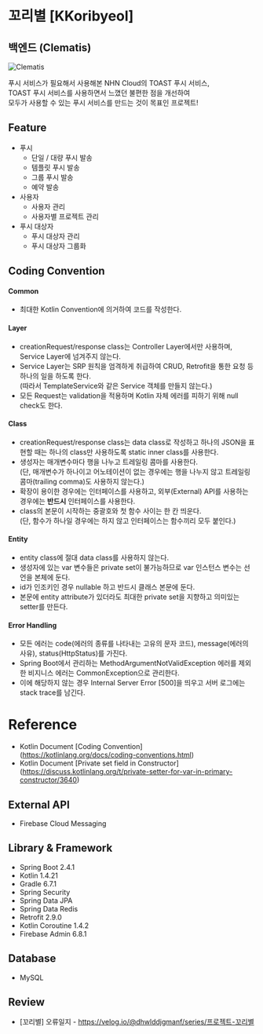 # 꼬리별 [KKoribyeol]
## 백엔드 (Clematis)  
![Clematis](https://user-images.githubusercontent.com/48639421/111264452-e1ed1b00-866a-11eb-98a1-9fc39db9aaee.png)  

푸시 서비스가 필요해서 사용해본 NHN Cloud의 TOAST 푸시 서비스,  
TOAST 푸시 서비스를 사용하면서 느꼈던 불편한 점을 개선하여  
모두가 사용할 수 있는 푸시 서비스를 만드는 것이 목표인 프로젝트!  

## Feature
- 푸시
  - 단일 / 대량 푸시 발송
  - 템플릿 푸시 발송
  - 그룹 푸시 발송
  - 예약 발송
- 사용자
  - 사용자 관리
  - 사용자별 프로젝트 관리
- 푸시 대상자
  - 푸시 대상자 관리
  - 푸시 대상자 그룹화

## Coding Convention
#### Common
- 최대한 Kotlin Convention에 의거하여 코드를 작성한다.

#### Layer
- creationRequest/response class는 Controller Layer에서만 사용하며, Service Layer에 넘겨주지 않는다.
- Service Layer는 SRP 원칙을 엄격하게 취급하여 CRUD, Retrofit을 통한 요청 등 하나의 일을 하도록 한다.  
(따라서 TemplateService와 같은 Service 객체를 만들지 않는다.)
- 모든 Request는 validation을 적용하며 Kotlin 자체 에러를 피하기 위해 null check도 한다.

#### Class
- creationRequest/response class는 data class로 작성하고 하나의 JSON을 표현할 때는 하나의 class만 사용하도록 static inner class를 사용한다.
- 생성자는 매개변수마다 행을 나누고 트레일링 콤마를 사용한다.  
(단, 매개변수가 하나이고 어노테이션이 없는 경우에는 행을 나누지 않고 트레일링 콤마(trailing comma)도 사용하지 않는다.)
- 확장이 용이한 경우에는 인터페이스를 사용하고, 외부(External) API를 사용하는 경우에는 **반드시** 인터페이스를 사용한다.
- class의 본문이 시작하는 중괄호와 첫 함수 사이는 한 칸 띄운다.  
(단, 함수가 하나일 경우에는 하지 않고 인터페이스는 함수끼리 모두 붙인다.)

#### Entity
- entity class에 절대 data class를 사용하지 않는다.
- 생성자에 있는 var 변수들은 private set이 불가능하므로 var 인스턴스 변수는 선언을 본체에 둔다.
- id가 인조키인 경우 nullable 하고 반드시 클래스 본문에 둔다.
- 본문에 entity attribute가 있더라도 최대한 private set을 지향하고 의미있는 setter를 만든다.

#### Error Handling
- 모든 에러는 code(에러의 종류를 나타내는 고유의 문자 코드), message(에러의 사유), status(HttpStatus)를 가진다.
- Spring Boot에서 관리하는 MethodArgumentNotValidException 에러를 제외한 비지니스 에러는 CommonException으로 관리한다.
- 이에 해당하지 않는 경우 Internal Server Error [500]을 띄우고 서버 로그에는 stack trace를 남긴다.

# Reference
- Kotlin Document [Coding Convention] (https://kotlinlang.org/docs/coding-conventions.html)
- Kotlin Document [Private set field in Constructor] (https://discuss.kotlinlang.org/t/private-setter-for-var-in-primary-constructor/3640)

## External API
- Firebase Cloud Messaging

## Library & Framework
- Spring Boot 2.4.1
- Kotlin 1.4.21
- Gradle 6.7.1
- Spring Security
- Spring Data JPA
- Spring Data Redis
- Retrofit 2.9.0
- Kotlin Coroutine 1.4.2
- Firebase Admin 6.8.1

## Database
- MySQL

## Review
- [꼬리별] 오류일지 - https://velog.io/@dhwlddjgmanf/series/프로젝트-꼬리별

